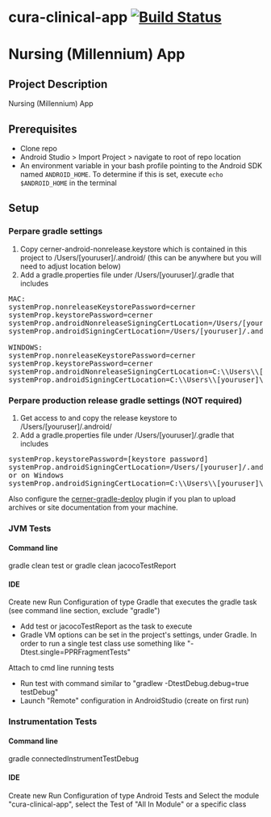 cura-clinical-app [![Build Status](https://jenkins.cerner.com/careinsight/job/cura-clinical-app_nightly/badge/icon)](https://jenkins.cerner.com/careinsight/job/cura-clinical-app_nightly/)
========================

# Nursing (Millennium) App
## Project Description
Nursing (Millennium) App

## Prerequisites
* 	Clone repo
* 	Android Studio > Import Project > navigate to root of repo location
*  An environment variable in your bash profile pointing to the Android SDK named `ANDROID_HOME`. To determine if this is set, execute `echo $ANDROID_HOME` in the terminal

## Setup

### Perpare gradle settings 

1. Copy cerner-android-nonrelease.keystore which is contained in this project to /Users/[youruser]/.android/
(this can be anywhere but you will need to adjust location below)
2. Add a gradle.properties file under /Users/[youruser]/.gradle that includes
<pre>
MAC:
systemProp.nonreleaseKeystorePassword=cerner
systemProp.keystorePassword=cerner
systemProp.androidNonreleaseSigningCertLocation=/Users/[youruser]/.android/cerner-android-nonrelease.keystore
systemProp.androidSigningCertLocation=/Users/[youruser]/.android/cerner-android-nonrelease.keystore
    
WINDOWS:
systemProp.nonreleaseKeystorePassword=cerner
systemProp.keystorePassword=cerner
systemProp.androidNonreleaseSigningCertLocation=C:\\Users\\[youruser]\\.android\\cerner-android-nonrelease.keystore
systemProp.androidSigningCertLocation=C:\\Users\\[youruser]\\.android\\cerner-android-nonrelease.keystore
</pre>

### Perpare production release gradle settings (NOT required)

1. Get access to and copy the release keystore to /Users/[youruser]/.android/
2. Add a gradle.properties file under /Users/[youruser]/.gradle that includes
<pre>
systemProp.keystorePassword=[keystore password]
systemProp.androidSigningCertLocation=/Users/[youruser]/.android/cerner-android-release.keystore
or on Windows
systemProp.androidSigningCertLocation=C:\\Users\\[youruser]\\.android\\cerner-android-release.keystore
</pre>
Also configure the [cerner-gradle-deploy](http://github.cerner.com/ion/cerner-gradle-deploy/blob/master/README.md) plugin if you plan to upload archives or site documentation from your machine.

### JVM Tests

#### Command line

gradle clean test
or
gradle clean jacocoTestReport

#### IDE
Create new Run Configuration of type Gradle that executes the gradle task (see command line section, exclude "gradle")
* Add test or jacocoTestReport as the task to execute
* Gradle VM options can be set in the project's settings, under Gradle.  In order to run a single test class use something like "-Dtest.single=PPRFragmentTests"

Attach to cmd line running tests
* Run test with command similar to "gradlew -DtestDebug.debug=true testDebug"
* Launch "Remote" configuration in AndroidStudio (create on first run)

### Instrumentation Tests

#### Command line
gradle connectedInstrumentTestDebug

#### IDE
Create new Run Configuration of type Android Tests and Select the module "cura-clinical-app", select the Test of "All In Module" or a specific class

